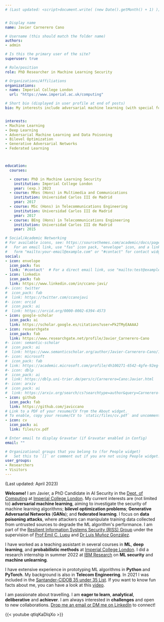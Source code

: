 ```yaml
---
# (Last updated: <script>document.write( (new Date().getMonth() + 1) );</script>/<script>document.write( new Date().getFullYear() );</script>)


# Display name
name: Javier Carnerero Cano

# Username (this should match the folder name)
authors:
- admin

# Is this the primary user of the site?
superuser: true

# Role/position
role: PhD Researcher in Machine Learning Security

# Organizations/Affiliations
organizations:
- name: Imperial College London
  url: "https://www.imperial.ac.uk/computing"

# Short bio (displayed in user profile at end of posts)
bio: My interests include adversarial machine learning (with special focus on data poisoning attacks); bilevel optimization problems; and Generative Adversarial Networks (GANs).


interests:
- Machine Learning
- Deep Learning
- Adversarial Machine Learning and Data Poisoning
- Bilevel Optimization
- Generative Adversarial Networks
- Federated Learning



education:
  courses:

  - course: PhD in Machine Learning Security
    institution: Imperial College London
    year: (exp.) 2023
  - course: MRes (Hons) in Multimedia and Communications
    institution: Universidad Carlos III de Madrid
    year: 2017
  - course: MSc (Hons) in Telecommunications Engineering
    institution: Universidad Carlos III de Madrid
    year: 2017
  - course: BEng (Hons) in Telecommunications Engineering
    institution: Universidad Carlos III de Madrid
    year: 2015

# Social/Academic Networking
# For available icons, see: https://sourcethemes.com/academic/docs/page-builder/#icons
#   For an email link, use "fas" icon pack, "envelope" icon, and a link in the
#   form "mailto:your-email@example.com" or "#contact" for contact widget.
social:
- icon: envelope
  icon_pack: fas
  link: '#contact'  # For a direct email link, use "mailto:test@example.org".
- icon: linkedin
  icon_pack: fab
  link: https://www.linkedin.com/in/ccano-javi/
#- icon: twitter
#  icon_pack: fab
#  link: https://twitter.com/ccanojavi
#- icon: orcid
#  icon_pack: ai
#  link: https://orcid.org/0000-0002-6394-4573
- icon: google-scholar
  icon_pack: ai
  link: https://scholar.google.es/citations?user=Pk2TMyEAAAAJ
- icon: researchgate
  icon_pack: fab
  link: https://www.researchgate.net/profile/Javier_Carnerero-Cano
#- icon: semantic-scholar
#  icon_pack: ai
#  link: https://www.semanticscholar.org/author/Javier-Carnerero-Cano/1414741164  
#- icon: microsoft
#  icon_pack: fab
# link: https://academic.microsoft.com/profile/4h100271-6542-4gfe-92eg-269931263i20/javiccano/publication/search?q=Javier%20Carnerero-Cano&qe=%2540%2540%2540USER.PUBLICATIONS%253D4d100271-6542-4cba-92ac-269931263e20&f=&orderBy=0
#- icon: dblp
#  icon_pack: ai
#  link: https://dblp.uni-trier.de/pers/c/Carnerero=Cano:Javier.html  
#- icon: arxiv
#  icon_pack: ai
#  link: https://arxiv.org/search/cs?searchtype=author&query=Carnerero-Cano%2C+J  
- icon: github
  icon_pack: fab
  link: https://github.com/javiccano
# Link to a PDF of your resume/CV from the About widget.
# To enable, copy your resume/CV to `static/files/cv.pdf` and uncomment the lines below.
- icon: cv
  icon_pack: ai
  link: files/cv.pdf

# Enter email to display Gravatar (if Gravatar enabled in Config)
email: ""

# Organizational groups that you belong to (for People widget)
#   Set this to `[]` or comment out if you are not using People widget.
user_groups:
- Researchers
- Visitors
---
```




(Last updated: April 2023)


**Welcome!** I am Javier, a PhD Candidate in AI Security in the <a href="http://www.imperial.ac.uk/computing">Dept. of Computing</a> at <a href="https://www.imperial.ac.uk/">Imperial College London</a>. My current interests are (not limited to) **adversarial machine learning**, aiming to investigate the security of machine learning algorithms; **bilevel optimization problems**; **Generative Adversarial Networks** (**GANs**); and **federated learning**. I focus on **data poisoning attacks**, where attackers can manipulate training data
collected from untrusted sources to degrade the ML algorithm's performance. I am part of the <a href="http://rissgroup.org">Resilient Information Systems Security (RISS) Group</a> under the supervision of <a href="https://www.imperial.ac.uk/people/e.c.lupu">Prof Emil C. Lupu</a> and <a href="https://www.doc.ic.ac.uk/~lmunozgo/">Dr Luis Muñoz González</a>. 

I have worked as a teaching assistant in several courses in **ML**, **deep learning**, and **probabilistic methods** at <a href="https://www.imperial.ac.uk/">Imperial College London</a>. I did a research internship in summer 2022 at <a href="https://research.ibm.com/labs/ireland">IBM Research</a> on **ML security** and **machine unlearning**. 

 I have extensive experience in prototyping ML algorithms in **Python** and **PyTorch**.  My background is also in **Telecom Engineering**. In 2021 I was included in the <a href="https://www.cidob.org/es/actividades/lineas_de_investigacion_tematicas/cidob/santander_cidob_35_under_35_list2/santander_cidob_35_under_35_list_javier_carnerero_cano">Santander-CIDOB 35 under 35 List</a>. If you want to know fun facts about me, you can have a look at this <a href="https://www.youtube.com/watch?v=h7aS7ySgUVU">video</a>.

I am passionate about travelling. I am **eager to learn**, **analytical**, **deliberative** and **achiever**. I am always interested in **challenges** and open to new collaborations. <a href="#contact">Drop me an email or DM me on LinkedIn</a> to connect!  

{{< youtube qtIqKaDlqXo >}}